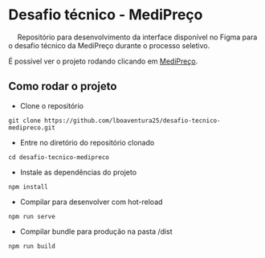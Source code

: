 # Desafio técnico - MediPreço

<p justify='align'>&emsp; Repositório para desenvolvimento da interface disponível no Figma para o desafio técnico da MediPreço durante o processo seletivo.</p>

É possível ver o projeto rodando clicando em [MediPreço](https://lucas-medipreco-desafio-tecnico.netlify.app/).

## Como rodar o projeto
- Clone o repositório
```
git clone https://github.com/lboaventura25/desafio-tecnico-medipreco.git
```

- Entre no diretório do repositório clonado
```
cd desafio-tecnico-medipreco
```

- Instale as dependências do projeto
```
npm install
```

- Compilar para desenvolver com hot-reload
```
npm run serve
```

- Compilar bundle para produção na pasta /dist
```
npm run build
```

